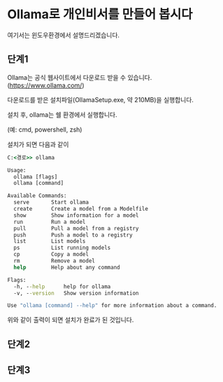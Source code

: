 # Ollama로 개인비서를 만들어 봅시다

여기서는 윈도우환경에서 설명드리겠습니다.

## 단계1

Ollama는 공식 웹사이트에서 다운로드 받을 수 있습니다. (https://www.ollama.com/)

다운로드를 받은 설치파일(OllamaSetup.exe, 약 210MB)을 실행합니다.

설치 후, ollama는 쉘 환경에서 실행합니다.

(예: cmd, powershell, zsh)

설치가 되면 다음과 같이 

```cmd
C:<경로>> ollama

Usage:
  ollama [flags]
  ollama [command]

Available Commands:
  serve       Start ollama
  create      Create a model from a Modelfile
  show        Show information for a model
  run         Run a model
  pull        Pull a model from a registry
  push        Push a model to a registry
  list        List models
  ps          List running models
  cp          Copy a model
  rm          Remove a model
  help        Help about any command

Flags:
  -h, --help      help for ollama
  -v, --version   Show version information

Use "ollama [command] --help" for more information about a command.
```

위와 같이 출력이 되면 설치가 완료가 된 것입니다.

## 단계2

## 단계3

